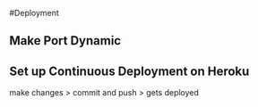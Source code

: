 #Deployment

## Make Port Dynamic

## Set up Continuous Deployment on Heroku

make changes > commit and push > gets deployed

